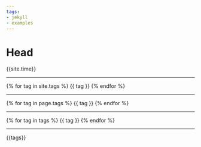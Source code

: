 ```yaml
---
tags:
- jekyll
- examples
---
```


# Head

{{site.time}}

----

{% for tag in site.tags %}
{{ tag }}
{% endfor %}

----

{% for tag in page.tags %}
{{ tag }}
{% endfor %}

----

{% for tag in tags %}
{{ tag }}
{% endfor %}

----

{{tags}}

